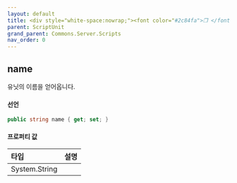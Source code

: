 ```yaml
---
layout: default
title: <div style="white-space:nowrap;"><font color="#2c84fa">❒ </font>name</div>
parent: ScriptUnit
grand_parent: Commons.Server.Scripts
nav_order: 0
---
```


<!-- 아래로 편집 -->



## name
유닛의 이름을 얻어옵니다.

#### 선언
```cs
public string name { get; set; }
```

#### 프로퍼티 값

|타입|설명|
|:-|:-|
|System.String|	
